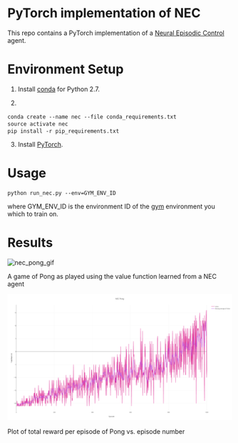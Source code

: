 # PyTorch implementation of NEC
This repo contains a PyTorch implementation of a [Neural Episodic Control](https://arxiv.org/abs/1703.01988) agent.

# Environment Setup
1. Install [conda](https://conda.io/docs/user-guide/install/index.html) for Python 2.7.

2.
```
conda create --name nec --file conda_requirements.txt
source activate nec
pip install -r pip_requirements.txt
```

3. Install [PyTorch](http://github.com/pytorch/pytorch).

# Usage
```
python run_nec.py --env=GYM_ENV_ID
```
where GYM_ENV_ID is the environment ID of the [gym](http://github.com/openai/gym) environment you which to train on.

# Results

![nec_pong_gif](./nec_pong.gif)

A game of Pong as played using the value function learned from a NEC agent

![nec_pong_png](./nec_pong.png)

Plot of total reward per episode of Pong vs. episode number
